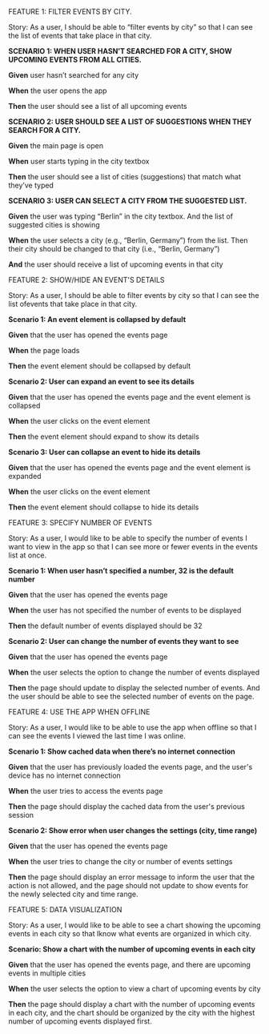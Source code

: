 FEATURE 1: FILTER EVENTS BY CITY. 

Story: As a user, I should be able to “filter events by city” so that I can see the list of events that take place in that city.

**SCENARIO 1: WHEN USER HASN’T SEARCHED FOR A CITY, SHOW UPCOMING EVENTS FROM ALL CITIES.**

**Given** user hasn’t searched for any city

**When** the user opens the app

**Then** the user should see a list of all upcoming events

**SCENARIO 2: USER SHOULD SEE A LIST OF SUGGESTIONS WHEN THEY SEARCH FOR A CITY.**

**Given** the main page is open

**When** user starts typing in the city textbox

**Then** the user should see a list of cities (suggestions) that match what they’ve typed

**SCENARIO 3: USER CAN SELECT A CITY FROM THE SUGGESTED LIST.**

**Given** the user was typing “Berlin” in the city textbox. And the list of suggested cities is showing

**When** the user selects a city (e.g., “Berlin, Germany”) from the list. Then their city should be changed to that city (i.e., “Berlin, Germany”)

**And** the user should receive a list of upcoming events in that city

FEATURE 2: SHOW/HIDE AN EVENT'S DETAILS

Story: As a user, I should be able to filter events by city so that I can see the list ofevents that take place in that city.

**Scenario 1: An event element is collapsed by default**

**Given** that the user has opened the events page 

**When** the page loads

**Then** the event element should be collapsed by default

**Scenario 2: User can expand an event to see its details**

**Given** that the user has opened the events page and the event element is collapsed 

**When** the user clicks on the event element

**Then** the event element should expand to show its details

**Scenario 3: User can collapse an event to hide its details**

**Given** that the user has opened the events page and the event element is expanded 

**When** the user clicks on the event element

**Then** the event element should collapse to hide its details

FEATURE 3: SPECIFY NUMBER OF EVENTS

Story: As a user, I would like to be able to specify the number of events I want to view in the app so that I can see more or fewer events in the events list at once.

**Scenario 1: When user hasn’t specified a number, 32 is the default number**

**Given** that the user has opened the events page

**When** the user has not specified the number of events to be displayed

**Then** the default number of events displayed should be 32

**Scenario 2: User can change the number of events they want to see**

**Given** that the user has opened the events page

**When** the user selects the option to change the number of events displayed

**Then** the page should update to display the selected number of events. And the user should be able to see the selected number of events on the page.

FEATURE 4: USE THE APP WHEN OFFLINE

Story: As a user, I would like to be able to use the app when offline so that I can see the events I viewed the last time I was online.

**Scenario 1: Show cached data when there’s no internet connection**

**Given** that the user has previously loaded the events page, and the user's device has no internet connection

**When** the user tries to access the events page

**Then** the page should display the cached data from the user's previous session

**Scenario 2: Show error when user changes the settings (city, time range)**

**Given** that the user has opened the events page 

**When** the user tries to change the city or number of events settings

**Then** the page should display an error message to inform the user that the action is not allowed, and the page should not update to show events for the newly selected city and time range.

FEATURE 5: DATA VISUALIZATION

Story: As a user, I would like to be able to see a chart showing the upcoming events in each city so that Iknow what events are organized in which city.

**Scenario: Show a chart with the number of upcoming events in each city**

**Given** that the user has opened the events page, and there are upcoming events in multiple cities

**When** the user selects the option to view a chart of upcoming events by city

**Then** the page should display a chart with the number of upcoming events in each city, and the chart should be organized by the city with the highest number of upcoming events displayed first. 
